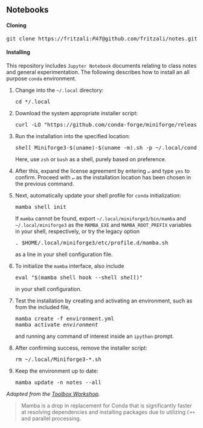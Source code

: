 ## Notebooks

#### Cloning

<pre>git clone https://fritzali:<i>PAT</i>@github.com/fritzali/notes.git notebooks</pre>

#### Installing

This repository includes `Jupyter Notebook` documents relating to class notes and general experimentation.
The following describes how to install an all purpose `conda` environment.

1. Change into the `~/.local` directory:

   <pre>cd */.local</pre>

2. Download the system appropriate installer script:

   <pre>curl -LO "https://github.com/conda-forge/miniforge/releases/latest/download/Miniforge3-$(uname)-$(uname -m).sh"</pre>

3. Run the installation into the specified location:

   <pre><i>shell</i> Miniforge3-$(uname)-$(uname -m).sh -p ~/.local/conda</pre>

   Here, use `zsh` or `bash` as a shell, purely based on preference.
   
4. After this, expand the license agreement by entering `↵` and type `yes` to confirm. Proceed with `↵` as
   the installation location has been chosen in the previous command.

5. Next, automatically update your shell profile for `conda` initialization:

   <pre>mamba shell init</pre>

   If `mamba` cannot be found, export `~/.local/miniforge3/bin/mamba` and `~/.local/miniforge3` as the `MAMBA_EXE` and `MAMBA_ROOT_PREFIX`
   variables in your shell, respectively, or try the legacy option

   <pre>. $HOME/.local/miniforge3/etc/profile.d/mamba.sh</pre>

   as a line in your shell configuration file.

6. To initialize the `mamba` interface, also include

   <pre>eval "$(mamba shell hook --shell <i>shell</i>)"</pre>

   in your shell configuration.

7. Test the installation by creating and activating an environment, such as from the included file,

   <pre>mamba create -f environment.yml<br>mamba activate <i>environment</i></pre>

   and running any command of interest inside an `ipython` prompt.

8. After confirming success, remove the installer script:

   <pre>rm ~/.local/Miniforge3-*.sh</pre>

9. Keep the environment up to date:

   <pre>mamba update -n notes --all</pre>

*Adapted from the [Toolbox Workshop](https://toolbox.pep-dortmund.org/install/linux/).*

> Mamba is a drop in replacement for Conda that is significantly faster at resolving dependencies
> and installing packages due to utilizing `C++` and parallel processing.
